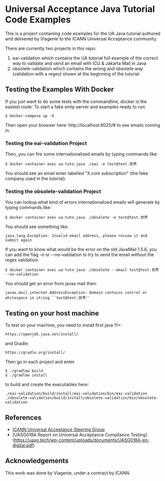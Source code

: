 # Universal Acceptance Java Tutorial Code Examples

This is a project containing code examples for the UA Java tutorial authored and delivered by Viagenie
 to the ICANN Universal Acceptance community.

There are currently two projects in this repo:

1. eai-validation which contains the UA tutorial full example of the correct way to validate and send an email with ICU & Jakarta Mail in Java
2. obsolete-validation which contains the wrong and obsolete way (validation with a regex) shown at the beginning of the tutorial

## Testing the Examples With Docker

If you just want to do some tests with the commandline, docker is the easiest route. To start 
a fake smtp server and examples ready to run: 

    $ docker-compose up -d

Then open your browser here: http://localhost:8025/# to see emails coming in.

### Testing the eai-validation Project

Then, you can fire some internationalized emails by typing commands like:

    $ docker container exec ua-tuto-java ./eai -e test@test.世界

You should see an email enter labelled "X.com subscription" (the fake company used in the tutorial).

### Testing the obsolete-validation Project

You can lookup what kind of errors internationalized emails will generate by typing commands like:

    $ docker container exec ua-tuto-java ./obsolete -e test@test.世界

You should see something like:

    java.lang.Exception: Invalid email address, please review it and submit again

If you want to know what would be the error on the old JavaMail 1.5.6, you can add the flag -n or --no-validation to try to send the email without the regex validation:

    $ docker container exec ua-tuto-java ./obsolete --email test@test.世界 --no-validation

You should get an error from javax.mail then:
    
    javax.mail.internet.AddressException: Domain contains control or whitespace in string ``test@test.世界''

## Testing on your host machine

To test on your machine, you need to install first java 11+: 

    https://openjdk.java.net/install/

and Gradle:     

    https://gradle.org/install/

Then go in each project and enter

    $ ./gradlew build
    $ ./gradlew install

to build and create the executables here:

    ./eai-validation/build/install/eai-validation/bin/eai-validation
    ./obsolete-validation/build/install/obsolete-validation/bin/obsolete-validation

## References

* [ICANN Universal Acceptance Steering Group](https://uasg.tech)
* [UASG018A Report on Universal Acceptance Compliance Testing] (https://uasg.tech/wp-content/uploads/documents/UASG018A-en-digital.pdf)


## Acknowledgements

This work was done by Viagenie, under a contract by ICANN.
